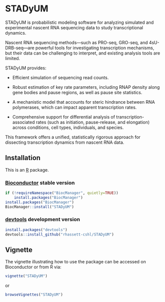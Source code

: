 
<!-- README.md is generated from README.Rmd. Please edit that file -->

# STADyUM

<!-- badges: start -->

<!-- badges: end -->

STADyUM is probabilistic modeling software for analyzing simulated and
experimental nascent RNA sequencing data to study transcriptional
dynamics.

Nascent RNA sequencing methods—such as PRO-seq, GRO-seq, and
4sU-DRB-seq—are powerful tools for investigating transcription
mechanisms, but their data can be challenging to interpret, and existing
analysis tools are limited.

STADyUM provides:

- Efficient simulation of sequencing read counts.

- Robust estimation of key rate parameters, including RNAP density along
  gene bodies and pause regions, as well as pause site statistics.

- A mechanistic model that accounts for steric hindrance between RNA
  polymerases, which can impact apparent transcription rates.

- Comprehensive support for differential analysis of
  transcription-associated rates (such as initiation, pause-release, and
  elongation) across conditions, cell types, individuals, and species.

This framework offers a unified, statistically rigorous approach for
dissecting transcription dynamics from nascent RNA data.

## Installation

This is an [R](https://www.r-project.org) package.

### [Bioconductor](https://bioconductor.org) stable version

``` r
if (!requireNamespace("BiocManager", quietly=TRUE))
    install.packages("BiocManager")
install.packages("BiocManager")
BiocManager::install("STADyUM")
```

### [devtools](https://cran.r-project.org/package=devtools) development version

``` r
install.packages("devtools")
devtools::install_github("rhassett-cshl/STADyUM")
```

## Vignette

The vignette illustrating how to use the package can be accessed on
Bioconductor or from R via:

``` r
vignette("STADyUM")
```

or

``` r
browseVignettes("STADyUM")
```
